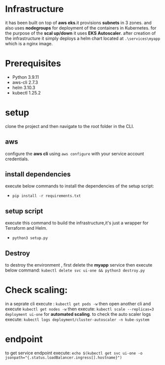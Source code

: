 # Infrastructure
it has been built on top of **aws eks**.it provisions **subnets** in 3 zones. 
and also uses **nodegroups** for deployment of the containers in Kubernetes.
for the purpose of the **scal up/down** it uses **EKS Autoscaler**.
after creation of the infrastructure it simply deploys a helm chart 
located at `.\services\myapp` which is a nginx image.


# Prerequisites
- Python 3.9.11
- aws-cli 2.7.3
- helm 3.10.3
- kubectl 1.25.2

# setup
clone the project and then navigate to the root folder in the CLI.

## aws
configure the **aws cli** using `aws configure` with your service account credentials. 

## install dependencies
execute below commands to install the dependencies of the setup script:
- `pip install -r requirements.txt`

## setup script
execute this command to build the infrastructure,it's just a wrapper for Terraform and Helm.
- `python3 setup.py`

## Destroy
to destroy the environment , first delete the **myapp** service then execute below command:
`kubectl delete svc ui-one && python3 destroy.py`

# Check scaling:
in a seprate cli execute : `kubectl get pods -w` then open another 
cli and execute `kubectl get nodes -w` then execute: 
`kubectl scale --replicas=3 deployment ui-one`
for **automated scaling**.
to check the auto scaler logs execute: 
`kubectl logs deployment/cluster-autoscaler -n kube-system`

# endpoint
to get service endpoint execute:
`echo $(kubectl get svc ui-one -o jsonpath="{.status.loadBalancer.ingress[].hostname}")`


